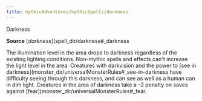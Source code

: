 ```yaml
---
title: mythicAdventures/mythicSpells/darkness
---
```

Darkness

**Source** [_darkness_](spell_dir/darkness#_darkness

The illumination level in the area drops to darkness regardless of the existing lighting conditions. Non-mythic spells and effects can't increase the light level in the area. Creatures with darkvision and the power to [see in darkness](monster_dir/universalMonsterRules#_see-in-darkness have difficulty seeing through this darkness, and can see as well as a human can in dim light. Creatures in the area of darkness take a –2 penalty on saves against [fear](monster_dir/universalMonsterRules#_fear.

